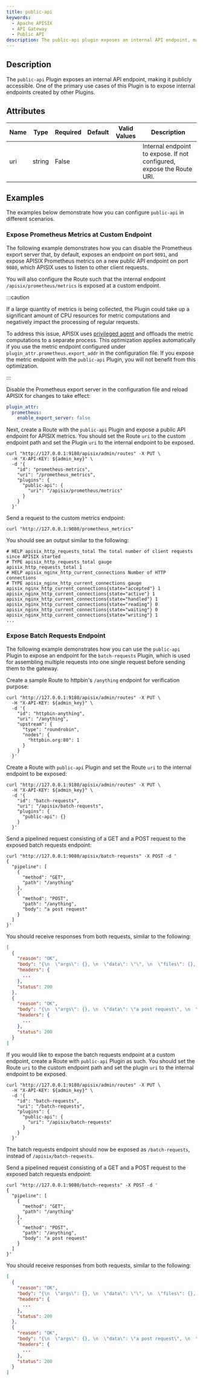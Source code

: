 ```yaml
---
title: public-api
keywords:
  - Apache APISIX
  - API Gateway
  - Public API
description: The public-api plugin exposes an internal API endpoint, making it publicly accessible. One of the primary use cases of this plugin is to expose internal endpoints created by other plugins.
---
```


<!--
#
# Licensed to the Apache Software Foundation (ASF) under one or more
# contributor license agreements.  See the NOTICE file distributed with
# this work for additional information regarding copyright ownership.
# The ASF licenses this file to You under the Apache License, Version 2.0
# (the "License"); you may not use this file except in compliance with
# the License.  You may obtain a copy of the License at
#
#     http://www.apache.org/licenses/LICENSE-2.0
#
# Unless required by applicable law or agreed to in writing, software
# distributed under the License is distributed on an "AS IS" BASIS,
# WITHOUT WARRANTIES OR CONDITIONS OF ANY KIND, either express or implied.
# See the License for the specific language governing permissions and
# limitations under the License.
#
-->

<head>
  <link rel="canonical" href="https://docs.api7.ai/hub/public-api" />
</head>

## Description

The `public-api` Plugin exposes an internal API endpoint, making it publicly accessible. One of the primary use cases of this Plugin is to expose internal endpoints created by other Plugins.

## Attributes

| Name    | Type      | Required | Default | Valid Values | Description |
|---------|-----------|----------|---------|--------------|-------------|
| uri     | string    | False    |         |              | Internal endpoint to expose. If not configured, expose the Route URI. |

## Examples

The examples below demonstrate how you can configure `public-api` in different scenarios.

### Expose Prometheus Metrics at Custom Endpoint

The following example demonstrates how you can disable the Prometheus export server that, by default, exposes an endpoint on port `9091`, and expose APISIX Prometheus metrics on a new public API endpoint on port `9080`, which APISIX uses to listen to other client requests.

You will also configure the Route such that the internal endpoint `/apisix/prometheus/metrics` is exposed at a custom endpoint.

:::caution

If a large quantity of metrics is being collected, the Plugin could take up a significant amount of CPU resources for metric computations and negatively impact the processing of regular requests.

To address this issue, APISIX uses [privileged agent](https://github.com/openresty/lua-resty-core/blob/master/lib/ngx/process.md#enable_privileged_agent) and offloads the metric computations to a separate process. This optimization applies automatically if you use the metric endpoint configured under `plugin_attr.prometheus.export_addr` in the configuration file. If you expose the metric endpoint with the `public-api` Plugin, you will not benefit from this optimization.

:::

Disable the Prometheus export server in the configuration file and reload APISIX for changes to take effect:

```yaml title="conf/config.yaml"
plugin_attr:
  prometheus:
    enable_export_server: false
```

Next, create a Route with the `public-api` Plugin and expose a public API endpoint for APISIX metrics. You should set the Route `uri` to the custom endpoint path and set the Plugin `uri` to the internal endpoint to be exposed.

```shell
curl "http://127.0.0.1:9180/apisix/admin/routes" -X PUT \
  -H "X-API-KEY: ${admin_key}" \
  -d '{
    "id": "prometheus-metrics",
    "uri": "/prometheus_metrics",
    "plugins": {
      "public-api": {
        "uri": "/apisix/prometheus/metrics"
      }
    }
  }'
```

Send a request to the custom metrics endpoint:

```shell
curl "http://127.0.0.1:9080/prometheus_metrics"
```

You should see an output similar to the following:

```text
# HELP apisix_http_requests_total The total number of client requests since APISIX started
# TYPE apisix_http_requests_total gauge
apisix_http_requests_total 1
# HELP apisix_nginx_http_current_connections Number of HTTP connections
# TYPE apisix_nginx_http_current_connections gauge
apisix_nginx_http_current_connections{state="accepted"} 1
apisix_nginx_http_current_connections{state="active"} 1
apisix_nginx_http_current_connections{state="handled"} 1
apisix_nginx_http_current_connections{state="reading"} 0
apisix_nginx_http_current_connections{state="waiting"} 0
apisix_nginx_http_current_connections{state="writing"} 1
...
```

### Expose Batch Requests Endpoint

The following example demonstrates how you can use the `public-api` Plugin to expose an endpoint for the `batch-requests` Plugin, which is used for assembling multiple requests into one single request before sending them to the gateway.

[//]:<TODO: update link to batch-requests plugin doc when it is available>

Create a sample Route to httpbin's `/anything` endpoint for verification purpose:

```shell
curl "http://127.0.0.1:9180/apisix/admin/routes" -X PUT \
  -H "X-API-KEY: ${admin_key}" \
  -d '{
    "id": "httpbin-anything",
    "uri": "/anything",
    "upstream": {
      "type": "roundrobin",
      "nodes": {
        "httpbin.org:80": 1
      }
    }
  }'
```

Create a Route with `public-api` Plugin and set the Route `uri` to the internal endpoint to be exposed:

```shell
curl "http://127.0.0.1:9180/apisix/admin/routes" -X PUT \
  -H "X-API-KEY: ${admin_key}" \
  -d '{
    "id": "batch-requests",
    "uri": "/apisix/batch-requests",
    "plugins": {
      "public-api": {}
    }
  }'
```

Send a pipelined request consisting of a GET and a POST request to the exposed batch requests endpoint:

```shell
curl "http://127.0.0.1:9080/apisix/batch-requests" -X POST -d '
{
  "pipeline": [
    {
      "method": "GET",
      "path": "/anything"
    },
    {
      "method": "POST",
      "path": "/anything",
      "body": "a post request"
    }
  ]
}'
```

You should receive responses from both requests, similar to the following:

```json
[
  {
    "reason": "OK",
    "body": "{\n  \"args\": {}, \n  \"data\": \"\", \n  \"files\": {}, \n  \"form\": {}, \n  \"headers\": {\n    \"Accept\": \"*/*\", \n    \"Host\": \"127.0.0.1\", \n    \"User-Agent\": \"curl/8.6.0\", \n    \"X-Amzn-Trace-Id\": \"Root=1-67b6e33b-5a30174f5534287928c54ca9\", \n    \"X-Forwarded-Host\": \"127.0.0.1\"\n  }, \n  \"json\": null, \n  \"method\": \"GET\", \n  \"origin\": \"192.168.107.1, 43.252.208.84\", \n  \"url\": \"http://127.0.0.1/anything\"\n}\n",
    "headers": {
      ...
    },
    "status": 200
  },
  {
    "reason": "OK",
    "body": "{\n  \"args\": {}, \n  \"data\": \"a post request\", \n  \"files\": {}, \n  \"form\": {}, \n  \"headers\": {\n    \"Accept\": \"*/*\", \n    \"Content-Length\": \"14\", \n    \"Host\": \"127.0.0.1\", \n    \"User-Agent\": \"curl/8.6.0\", \n    \"X-Amzn-Trace-Id\": \"Root=1-67b6e33b-0eddcec07f154dac0d77876f\", \n    \"X-Forwarded-Host\": \"127.0.0.1\"\n  }, \n  \"json\": null, \n  \"method\": \"POST\", \n  \"origin\": \"192.168.107.1, 43.252.208.84\", \n  \"url\": \"http://127.0.0.1/anything\"\n}\n",
    "headers": {
      ...
    },
    "status": 200
  }
]
```

If you would like to expose the batch requests endpoint at a custom endpoint, create a Route with `public-api` Plugin as such. You should set the Route `uri` to the custom endpoint path and set the plugin `uri` to the internal endpoint to be exposed.

```shell
curl "http://127.0.0.1:9180/apisix/admin/routes" -X PUT \
  -H "X-API-KEY: ${admin_key}" \
  -d '{
    "id": "batch-requests",
    "uri": "/batch-requests",
    "plugins": {
      "public-api": {
        "uri": "/apisix/batch-requests"
      }
    }
  }'
```

The batch requests endpoint should now be exposed as `/batch-requests`, instead of `/apisix/batch-requests`.

Send a pipelined request consisting of a GET and a POST request to the exposed batch requests endpoint:

```shell
curl "http://127.0.0.1:9080/batch-requests" -X POST -d '
{
  "pipeline": [
    {
      "method": "GET",
      "path": "/anything"
    },
    {
      "method": "POST",
      "path": "/anything",
      "body": "a post request"
    }
  ]
}'
```

You should receive responses from both requests, similar to the following:

```json
[
  {
    "reason": "OK",
    "body": "{\n  \"args\": {}, \n  \"data\": \"\", \n  \"files\": {}, \n  \"form\": {}, \n  \"headers\": {\n    \"Accept\": \"*/*\", \n    \"Host\": \"127.0.0.1\", \n    \"User-Agent\": \"curl/8.6.0\", \n    \"X-Amzn-Trace-Id\": \"Root=1-67b6e33b-5a30174f5534287928c54ca9\", \n    \"X-Forwarded-Host\": \"127.0.0.1\"\n  }, \n  \"json\": null, \n  \"method\": \"GET\", \n  \"origin\": \"192.168.107.1, 43.252.208.84\", \n  \"url\": \"http://127.0.0.1/anything\"\n}\n",
    "headers": {
      ...
    },
    "status": 200
  },
  {
    "reason": "OK",
    "body": "{\n  \"args\": {}, \n  \"data\": \"a post request\", \n  \"files\": {}, \n  \"form\": {}, \n  \"headers\": {\n    \"Accept\": \"*/*\", \n    \"Content-Length\": \"14\", \n    \"Host\": \"127.0.0.1\", \n    \"User-Agent\": \"curl/8.6.0\", \n    \"X-Amzn-Trace-Id\": \"Root=1-67b6e33b-0eddcec07f154dac0d77876f\", \n    \"X-Forwarded-Host\": \"127.0.0.1\"\n  }, \n  \"json\": null, \n  \"method\": \"POST\", \n  \"origin\": \"192.168.107.1, 43.252.208.84\", \n  \"url\": \"http://127.0.0.1/anything\"\n}\n",
    "headers": {
      ...
    },
    "status": 200
  }
]
```
